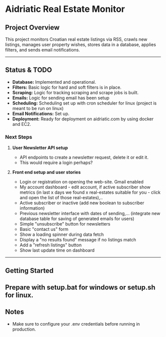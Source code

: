 # Aidriatic Real Estate Monitor

## Project Overview

This project monitors Croatian real estate listings via RSS, crawls new listings, manages user property wishes, stores data in a database, applies filters, and sends email notifications.

---

## Status & TODO

- **Database:** Implemented and operational.
- **Filters:** Basic logic for hard and soft filters is in place.
- **Scraping:** Logic for tracking scraping and scrape jobs is built.
- **Emails:** Logic for sending email has been setup
- **Scheduling:** Scheduling set up with cron scheduler for linux (project is meant to be run on linux)
- **Email Notifications:** Set up.
- **Deployment:** Ready for deployment on aidriatic.com by using docker and EC2.

### Next Steps

1. **User Newsletter API setup**
    - API endpoints to create a newsletter request, delete it or edit it.
    - This would require a login perhaps?

2. **Front end setup and user stories**
    - Login or registration on opening the web-site. Gmail enabled
    - My account dashboard - edit account, if active subscriber show metrics (in last x days we found x real-estates suitable for you - click and open the list of those real-estates),..
    - Active subscriber or inactive (add new boolean to subscriber information)
    - Previous newsletter interface with dates of sending,... (integrate new database table for saving of generated emails for users)
    - Simple "unsubscribe" button for newsletters
    - Basic "contact us" form
    - Show a loading spinner during data fetch
    - Display a "no results found" message if no listings match
    - Add a "refresh listings" button
    - Show last update time on dashboard

---

## Getting Started

Prepare with setup.bat for windows or setup.sh for linux.
---

## Notes

- Make sure to configure your .env credentials before running in production.